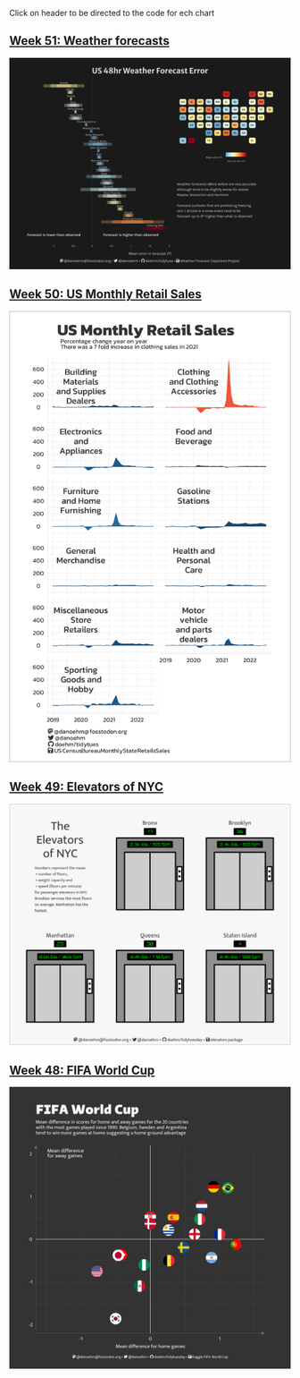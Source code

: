 
Click on header to be directed to the code for ech chart

## [Week 51: Weather forecasts](https://github.com/doehm/tidytues/blob/main/scripts/2022/week%2051%20weather/weather.R)

<img src='scripts/2022/week 51 weather/weather.png' />

## [Week 50: US Monthly Retail Sales](https://github.com/doehm/tidytues/blob/main/scripts/2022/week%2050%20retail/retail.png)

<img src='scripts/2022/week 50 retail/retail.png' />

## [Week 49: Elevators of NYC](https://github.com/doehm/tidytues/blob/main/scripts/2022/week%2049%20elevators/week%2049%20elevators.R)

<img src='scripts/2022/week 49 elevators/elevators.png' />

## [Week 48: FIFA World Cup](https://github.com/doehm/tidytues/blob/main/scripts/2022/week%2048%20FIFA%20world%20cup/FIFA%20world%20cup.R)

<img src='scripts/2022/week 48 FIFA world cup/FIFA world cup.png' />
